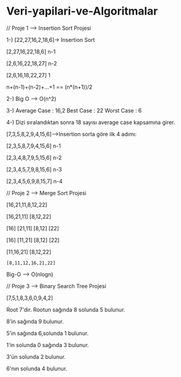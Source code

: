 # Veri-yapilari-ve-Algoritmalar

// Proje 1 --> Insertion Sort Projesi
 
1-) [22,27,16,2,18,6]-> Insertion Sort

  [2,27,16,22,18,6]  n-1

  [2,6,16,22,18,27]  n-2

  [2,6,16,18,22,27] 1

  n+(n-1)+(n-2)+...+1 == (n*(n+1))/2

2-)  Big O --> O(n^2)

3-) Average Case : 16,2
    Best Case : 22
    Worst Case : 6

4-) Dizi sıralandıktan sonra 18 sayısı average case kapsamına girer. 

  [7,3,5,8,2,9,4,15,6]-->Insertion sorta göre ilk 4 adımı:
 
  [2,3,5,8,7,9,4,15,6]  n-1    
  
  [2,3,4,8,7,9,5,15,6]  n-2
  
  [2,3,4,5,7,9,8,15,6]  n-3
  
  [2,3,4,5,6,9,8,15,7]  n-4
 

// Proje 2 --> Merge Sort Projesi

[16,21,11,8,12,22]

[16,21,11]          [8,12,22]

[16] [21,11]        [8,12]  [22]

[16] [11,21]        [8,12]  [22]

[11,16,21]          [8,12,22]

    [8,11,12,16,21,22]
    
 Big-O --> O(nlogn)
 
 
 // Proje 3 --> Binary Search Tree Projesi
 
 [7,5,1,8,3,6,0,9,4,2] 
 
 Root 7'dir. Rootun sağında 8 solunda 5 bulunur.
 
 8'in sağında 9 bulunur.
 
 5'in sağında 6,solunda 1 bulunur.
 
 1'in solunda 0 sağında 3 bulunur.
 
 3'ün solunda 2 bulunur.
  
 6'nın solunda 4 bulunur.
 
